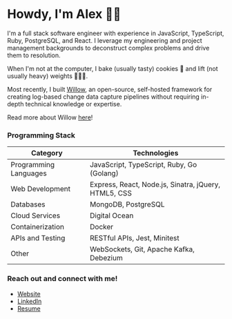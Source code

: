 # Howdy, I'm Alex 👋😁 

I'm a full stack software engineer with experience in JavaScript, TypeScript, Ruby, PostgreSQL, and React. I leverage my engineering and project management backgrounds to deconstruct complex problems and drive them to resolution.

When I'm not at the computer, I bake (usually tasty) cookies 🍪 and lift (not usually heavy) weights 🏋🏻‍♂.

Most recently, I built [Willow](https://willow-cdc.github.io/), an open-source, self-hosted framework for creating log-based change data capture pipelines without requiring in-depth technical knowledge or expertise.

Read more about Willow [here](https://willow-cdc.github.io/)!

### Programming Stack

|Category|Technologies|
|---|---|
|Programming Languages|JavaScript, TypeScript, Ruby, Go (Golang)|
|Web Development|Express, React, Node.js, Sinatra, jQuery, HTML5, CSS|
|Databases|MongoDB, PostgreSQL|
|Cloud Services|Digital Ocean|
|Containerization|Docker|
|APIs and Testing|RESTful APIs, Jest, Minitest|
|Other|WebSockets, Git, Apache Kafka, Debezium|

### Reach out and connect with me!
* <a target="_blank" href="https://www.alex-bair.com">Website</a>
* <a target="_blank" href="https://www.linkedin.com/in/alex-bair-a8a368a8/">LinkedIn</a>
* <a target="_blank" href="https://www.alex-bair.com/assets/documents/Alex_Bair_Resume.pdf">Resume</a>

<!--
**Alex-Bair/alex-bair** is a ✨ _special_ ✨ repository because its `README.md` (this file) appears on your GitHub profile.

Here are some ideas to get you started:

- 🔭 I’m currently working on ...
- 🌱 I’m currently learning ...
- 👯 I’m looking to collaborate on ...
- 🤔 I’m looking for help with ...
- 💬 Ask me about ...
- 📫 How to reach me: ...
- 😄 Pronouns: ...
- ⚡ Fun fact: ...
-->

